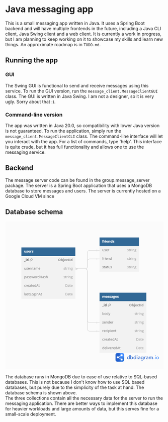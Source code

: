 # Java messaging app

This is a small messaging app written in Java. It uses a Spring Boot backend and will have multiple frontends in the future, including a Java CLI client, Java Swing client and a web client.
It is currently a work in progress, but I am planning to keep working on it to showcase my skills and learn new things. An approximate roadmap is in ```TODO.md```. 

## Running the app

### GUI
The Swing GUI is functional to send and receive messages using this service. To run the GUI version, run the ```message_client.MessageClientGUI``` class. The GUI is written in Java Swing. I am not a designer, so it is very ugly. Sorry about that :). 

### Command-line version
The app was written in Java 20.0, so compatibility with lower Java version is not guaranteed. To run the application, simply run the ```message_client.MessageClientCLI``` class. The command-line interface will let you interact with the app. For a list of commands, type 'help'. 
This interface is quite crude, but it has full functionality and allows one to use the messaging service. 

## Backend
The message server code can be found in the group.message_server package. The server is a Spring Boot application that uses a MongoDB database to store messages and users. The server is currently hosted on a Google Cloud VM since 

## Database schema
![Database schema](db_diagram.png)

The database runs in MongoDB due to ease of use relative to SQL-based databases. This is not because I don't know how to use SQL based databases, but purely due to the simplicity of the task at hand. The database schema is shown above.  
The three collections contain all the necessary data for the server to run the messaging application. There are better ways to implement this database for heavier workloads and large amounts of data, but this serves fine for a small-scale deployment. 